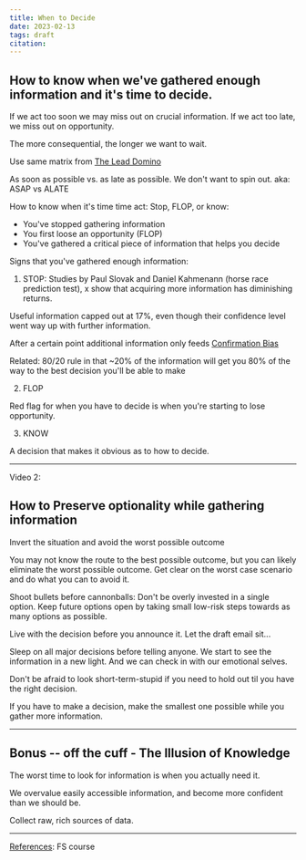 ```yaml
---
title: When to Decide
date: 2023-02-13
tags: draft
citation: 
---
```


## How to know when we've gathered enough information and it's time to decide.

If we act too soon we may miss out on crucial information.
If we act too late, we miss out on opportunity.

The more consequential, the longer we want to wait.

Use same matrix from [The Lead Domino](20230212215104.md)

As soon as possible vs. as late as possible. We don't want to spin out.
aka: ASAP vs ALATE

How to know when it's time time act:
Stop, FLOP, or know:
- You've stopped gathering information
- You first loose an opportunity (FLOP)
- You've gathered a critical piece of information that helps you decide

Signs that you've gathered enough information:

1) STOP:
Studies by Paul Slovak and Daniel Kahmenann (horse race prediction test), x show that acquiring more information has diminishing returns.

Useful information capped out at 17%, even though their confidence level went way up with further information.

After a certain point additional information only feeds [Confirmation Bias](20230213104057.md)

Related: 80/20 rule in that ~20% of the information will get you 80% of the way to the best decision you'll be able to make

2) FLOP

Red flag for when you have to decide is when you're starting to lose opportunity.

3) KNOW

A decision that makes it obvious as to how to decide.

---

Video 2:

## How to Preserve optionality while gathering information

Invert the situation and avoid the worst possible outcome

You may not know the route to the best possible outcome, but you can likely eliminate the worst possible outcome.
Get clear on the worst case scenario and do what you can to avoid it.

Shoot bullets before cannonballs:
Don't be overly invested in a single option.
Keep future options open by taking small low-risk steps towards as many options as possible.

Live with the decision before you announce it. Let the draft email sit...

Sleep on all major decisions before telling anyone. We start to see the information in a new light. And we can check in with our emotional selves.

Don't be afraid to look short-term-stupid if you need to hold out til you have the right decision.

If you have to make a decision, make the smallest one possible while you gather more information.

---

## Bonus -- off the cuff - The Illusion of Knowledge

The worst time to look for information is when you actually need it.

We overvalue easily accessible information, and become more confident than we should be.

Collect raw, rich sources of data.


---

[References](References.md): FS course
